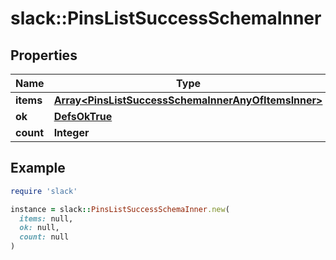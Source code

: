 # slack::PinsListSuccessSchemaInner

## Properties

| Name | Type | Description | Notes |
| ---- | ---- | ----------- | ----- |
| **items** | [**Array&lt;PinsListSuccessSchemaInnerAnyOfItemsInner&gt;**](PinsListSuccessSchemaInnerAnyOfItemsInner.md) |  |  |
| **ok** | [**DefsOkTrue**](DefsOkTrue.md) |  |  |
| **count** | **Integer** |  |  |

## Example

```ruby
require 'slack'

instance = slack::PinsListSuccessSchemaInner.new(
  items: null,
  ok: null,
  count: null
)
```


